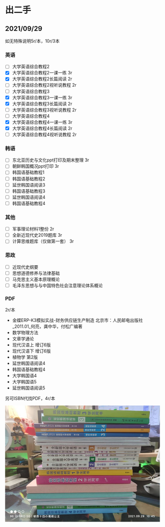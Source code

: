 # 出二手

## 2021/09/29

如无特殊说明5r/本，10r/3本

### 英语

- [ ] 大学英语综合教程2
- [x] 大学英语综合教程2一课一练 3r
- [x] 大学英语综合教程2长篇阅读 2r
- [ ] 大学英语综合教程2视听说教程 2r
- [ ] 大学英语综合教程3
- [x] 大学英语综合教程3一课一练 3r
- [x] 大学英语综合教程3长篇阅读 2r
- [ ] 大学英语综合教程3视听说教程 2r
- [ ] 大学英语综合教程4
- [x] 大学英语综合教程4一课一练 3r
- [x] 大学英语综合教程4长篇阅读 2r
- [ ] 大学英语综合教程4视听说教程 2r

### 韩语

- [ ] 东北亚历史与文化ppt打印及期末整理 3r
- [ ] 朝鲜韩国概况ppt打印 3r
- [ ] 韩国语基础教程1
- [ ] 韩国语基础教程2
- [ ] 延世韩国语阅读3
- [ ] 韩国语基础教程3
- [ ] 延世韩国语阅读4
- [ ] 韩国语基础教程4

### 其他

- [ ] 军事理论材料1整份 2r
- [ ] 全新近现代史2019题库 3r
- [ ] 计算思维题库（仅做第一套） 3r

### 思政

- [ ] 近现代史纲要
- [ ] 思想道德修养与法律基础
- [ ] 马克思主义基本原理概论
- [ ] 毛泽东思想与与中国特色社会注意理论体系概论

### PDF

2r/本

- 金蝶ERP-K3模拟实战-财务供应链生产制造 北京市：人民邮电出版社_2011.01_何亮，龚中华，付松广编著
- 数学物理方法
- 文章学通论
- 现代汉语上 增订6版
- 现代汉语下 增订6版
- 植物学 第2版
- 延世韩国语阅读4
- 韩国语基础教程4
- 大学韩国语4
- 大学韩国语5
- 延世韩国语阅读5

另可ISBN代找PDF，4r/本

![img](出二手.assets/96BD43359B09C045AD14863E42625085.jpg)

